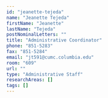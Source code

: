 ```yaml
---
id: "jeanette-tejeda"
name: "Jeanette Tejeda"
firstName: "Jeanette"
lastName: "Tejeda"
postNominalLetters: ""
title: "Administrative Coordinator"
phone: "851-5283"
fax: "851-5284"
email: "jt591@cumc.columbia.edu"
room: "609"
url: ""
type: "Administrative Staff"
researchAreas: []
tags: []
---
```

